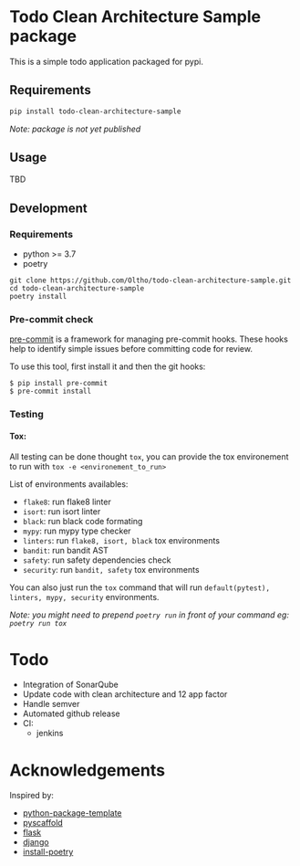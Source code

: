 # Todo Clean Architecture Sample package

This is a simple todo application packaged for pypi.

## Requirements

```bash
pip install todo-clean-architecture-sample
```

_Note: package is not yet published_

## Usage

TBD


## Development

### Requirements

- python >= 3.7
- poetry

```
git clone https://github.com/Oltho/todo-clean-architecture-sample.git
cd todo-clean-architecture-sample
poetry install
```

### Pre-commit check
[pre-commit](https://pre-commit.com/) is a framework for managing pre-commit hooks. These hooks help to identify simple issues before committing code for review.

To use this tool, first install it and then the git hooks:

```
$ pip install pre-commit
$ pre-commit install
```

### Testing

#### Tox:
All testing can be done thought `tox`, you can provide the tox environement to run with `tox -e <environement_to_run>`

List of environments availables:

- `flake8`: run flake8 linter
- `isort`: run isort linter
- `black`: run black code formating
- `mypy`: run mypy type checker
- `linters`: run `flake8, isort, black` tox environments
- `bandit`: run bandit AST
- `safety`: run safety dependencies check
- `security`: run `bandit, safety` tox environments

You can also just run the `tox` command that will run `default(pytest), linters, mypy, security` environments.

_Note: you might need to prepend `poetry run` in front of your command eg: `poetry run tox`_


# Todo

- Integration of SonarQube
- Update code with clean architecture and 12 app factor
- Handle semver
- Automated github release
- CI:
    - jenkins


# Acknowledgements

Inspired by:

- [python-package-template](https://github.com/TezRomacH/python-package-template)
- [pyscaffold](https://github.com/pyscaffold/pyscaffold)
- [flask](https://github.com/pallets/flask)
- [django](https://github.com/django/django)
- [install-poetry](https://github.com/snok/install-poetry)
